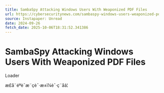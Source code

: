 ```yaml
---
title: SambaSpy Attacking Windows Users With Weaponized PDF Files
url: https://cybersecuritynews.com/sambaspy-windows-users-weaponized-pdf/
source: Instapaper: Unread
date: 2024-09-26
fetch_date: 2025-10-06T18:31:52.341386
---
```


# SambaSpy Attacking Windows Users With Weaponized PDF Files

Loader

æ­£å¨éªè¯æ¨çè¯·æ±ï¼è¯·ç¨åâ¦